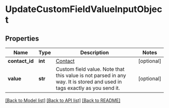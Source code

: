 # UpdateCustomFieldValueInputObject

## Properties
Name | Type | Description | Notes
------------ | ------------- | ------------- | -------------
**contact_id** | **int** | [Contact](/docs/api/contacts/)  | [optional] 
**value** | **str** | Custom field value. Note that this value is not parsed in any way. It is stored and used in tags exactly as you send it. | [optional] 

[[Back to Model list]](../README.md#documentation-for-models) [[Back to API list]](../README.md#documentation-for-api-endpoints) [[Back to README]](../README.md)


